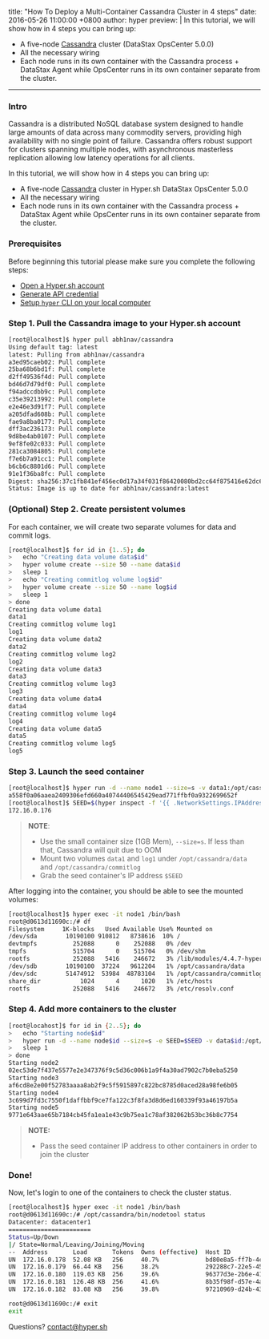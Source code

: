 title: "How To Deploy a Multi-Container Cassandra Cluster in 4 steps"
date: 2016-05-26 11:00:00 +0800
author: hyper
preview: |
  In this tutorial, we will show how in 4 steps you can bring up:

  - A five-node  [Cassandra](http://cassandra.apache.org/) cluster (DataStax OpsCenter 5.0.0)
  - All the necessary wiring
  - Each node runs in its own container with the Cassandra process + DataStax Agent while OpsCenter runs in its own container separate from the cluster.

---

### Intro

Cassandra is a distributed NoSQL database system designed to handle large amounts of data across many commodity servers, providing high availability with no single point of failure. Cassandra offers robust support for clusters spanning multiple nodes, with asynchronous masterless replication allowing low latency operations for all clients.

In this tutorial, we will show how in 4 steps you can bring up:

- A five-node  [Cassandra](http://cassandra.apache.org/) cluster in Hyper.sh DataStax OpsCenter 5.0.0
- All the necessary wiring
- Each node runs in its own container with the Cassandra process + DataStax Agent while OpsCenter runs in its own container separate from the cluster.

### Prerequisites
Before beginning this tutorial please make sure you complete the following steps:

- [Open a Hyper.sh account](https://console.hyper.sh/register)
- [Generate API credential](https://docs.hyper.sh/GettingStarted/generate_api_credential.html)
- [Setup `hyper` CLI on your local computer](https://docs.hyper.sh/GettingStarted/install.html)

### Step 1. Pull the Cassandra image to your Hyper.sh account

``` bash
[root@localhost]$ hyper pull abh1nav/cassandra
Using default tag: latest
latest: Pulling from abh1nav/cassandra
a3ed95caeb02: Pull complete
25ba68b6bd1f: Pull complete
d2ff49536f4d: Pull complete
bd46d7d79df0: Pull complete
f94adccdbb9c: Pull complete
c35e39213992: Pull complete
e2e46e3d91f7: Pull complete
a205dfad608b: Pull complete
fae9a8ba0177: Pull complete
dff3ac236173: Pull complete
9d8be4ab0107: Pull complete
9ef8fe02c033: Pull complete
281ca3084805: Pull complete
f7e6b7a91cc1: Pull complete
b6cb6c8801d6: Pull complete
91e1f36ba8fc: Pull complete
Digest: sha256:37c1fb841ef456ec0d17a34f031f86420080bd2cc64f875416e62dc674e2f985
Status: Image is up to date for abh1nav/cassandra:latest
```

### (Optional) Step 2. Create persistent volumes
For each container, we will create two separate volumes for data and commit logs.

``` bash
[root@localhost]$ for id in {1..5}; do
>   echo "Creating data volume data$id"
>   hyper volume create --size 50 --name data$id
>   sleep 1
>   echo "Creating commitlog volume log$id"
>   hyper volume create --size 50 --name log$id
>   sleep 1
> done
Creating data volume data1
data1
Creating commitlog volume log1
log1
Creating data volume data2
data2
Creating commitlog volume log2
log2
Creating data volume data3
data3
Creating commitlog volume log3
log3
Creating data volume data4
data4
Creating commitlog volume log4
log4
Creating data volume data5
data5
Creating commitlog volume log5
log5
```

### Step 3. Launch the seed container

``` bash
[root@localhost]$ hyper run -d --name node1 --size=s -v data1:/opt/cassandra/data -v log1:/opt/cassandra/commitlog/ abh1nav/cassandra
a558f0a06aaea2409306efd660a40744406545429ead771ffbf0a9322699652f
[root@localhost]$ SEED=$(hyper inspect -f '{{ .NetworkSettings.IPAddress }}' node1); echo $SEED
172.16.0.176
```
> **NOTE**:
> - Use the small container size (1GB Mem), `--size=s`. If less than that, Cassandra will quit due to OOM
> - Mount two volumes `data1` and `log1` under `/opt/cassandra/data` and `/opt/cassandra/commitlog`
> - Grab the seed container's IP address `$SEED`

After logging into the container, you should be able to see the mounted volumes:

``` bash
[root@localhost]$ hyper exec -it node1 /bin/bash
root@d0613d11690c:/# df
Filesystem     1K-blocks   Used Available Use% Mounted on
/dev/sda        10190100 910812   8738616  10% /
devtmpfs          252088      0    252088   0% /dev
tmpfs             515704      0    515704   0% /dev/shm
rootfs            252088   5416    246672   3% /lib/modules/4.4.7-hyper
/dev/sdb        10190100  37224   9612204   1% /opt/cassandra/data
/dev/sdc        51474912  53984  48783104   1% /opt/cassandra/commitlog
share_dir           1024      4      1020   1% /etc/hosts
rootfs            252088   5416    246672   3% /etc/resolv.conf
```

### Step 4. Add more containers to the cluster

``` bash
[root@locahost]$ for id in {2..5}; do
>   echo "Starting node$id"
>   hyper run -d --name node$id --size=s -e SEED=$SEED -v data$id:/opt/cassandra/data  -v log$id:/opt/cassandra/commitlog abh1nav/cassandra
>   sleep 1
> done
Starting node2
02ec53de7f437e5577e2e347376f9c5d36c006b1a9f4a30ad7902c7b0eba5250
Starting node3
af6cd8e2e00f52783aaaa8ab2f9c5f5915897c822bc8785d0aced28a98fe6b05
Starting node4
3c699d7fd3c7550f1daffbbf9ce7fa122c3f8fa3d8d6ed160339f93a46197b5a
Starting node5
9771e643aae65b7184cb45fa1ea1e43c9b75ea1c78af382062b53bc36b8c7754
```

> **NOTE:**
> - Pass the seed container IP address to other containers in order to join the cluster

### Done!
Now, let's login to one of the containers to check the cluster status.

``` bash
[root@localhost]$ hyper exec -it node1 /bin/bash
root@d0613d11690c:/# /opt/cassandra/bin/nodetool status
Datacenter: datacenter1
=======================
Status=Up/Down
|/ State=Normal/Leaving/Joining/Moving
--  Address       Load       Tokens  Owns (effective)  Host ID                               Rack
UN  172.16.0.178  52.08 KB   256     40.7%             bd80e8a5-ff7b-4cf4-a490-1f52895cbb39  rack1
UN  172.16.0.179  66.44 KB   256     38.2%             292288c7-22e5-4565-a702-6d82974fe6b5  rack1
UN  172.16.0.180  119.03 KB  256     39.6%             96377d3e-2b6e-41fa-a1ea-62f1db5deb42  rack1
UN  172.16.0.181  126.48 KB  256     41.6%             8b35f98f-d57e-4a74-84d7-fa164f945260  rack1
UN  172.16.0.182  83.08 KB   256     39.8%             97210969-d24b-4398-9b85-efad5670bb25  rack1

root@d0613d11690c:/# exit
exit
```

Questions? [contact@hyper.sh](mailto:contact@hyper.sh)
